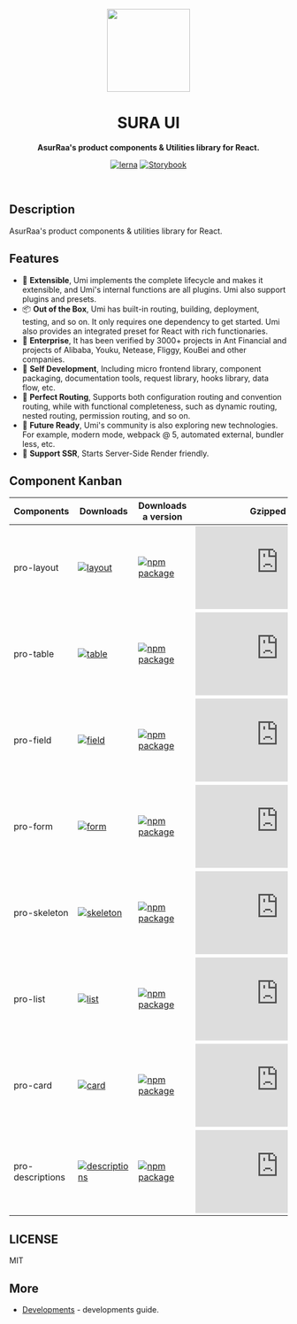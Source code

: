 <p align="center">
  <img width="150" src="https://avatars.githubusercontent.com/u/62465909?s=400&u=b543f5c67f4bafb214e9064ac95de21e35daf2d9&v=4">
</p>
<h1 align="center"> SURA UI </h1>
<p align="center">
  <b >AsurRaa's product components & Utilities library for React.</b>
</p>

<div align="center">
  
  [![lerna](https://img.shields.io/badge/maintained%20with-lerna-cc00ff.svg)](https://lerna.js.org/)
  [![Storybook](https://cdn.jsdelivr.net/gh/storybookjs/brand@master/badge/badge-storybook.svg)](https://asurraa.github.io/sura-ui/)
  
  </div>
<br>

## Description

AsurRaa's product components & utilities library for React.

## Features

- 🎉 **Extensible**, Umi implements the complete lifecycle and makes it extensible, and Umi's internal functions are all plugins. Umi also support plugins and presets.
- 📦 **Out of the Box**, Umi has built-in routing, building, deployment, testing, and so on. It only requires one dependency to get started. Umi also provides an integrated preset for React with rich functionaries.
- 🐠 **Enterprise**, It has been verified by 3000+ projects in Ant Financial and projects of Alibaba, Youku, Netease, Fliggy, KouBei and other companies.
- 🚀 **Self Development**, Including micro frontend library, component packaging, documentation tools, request library, hooks library, data flow, etc.
- 🌴 **Perfect Routing**, Supports both configuration routing and convention routing, while with functional completeness, such as dynamic routing, nested routing, permission routing, and so on.
- 🚄 **Future Ready**, Umi's community is also exploring new technologies. For example, modern mode, webpack @ 5, automated external, bundler less, etc.
- 🌈 **Support SSR**, Starts Server-Side Render friendly.

## Component Kanban

| Components       | Downloads                                                                                                                             | Downloads a version                                                                                                                                                             | Gzipped Size                                                                                                                                                                                                                                 |
| ---------------- | ------------------------------------------------------------------------------------------------------------------------------------- | ------------------------------------------------------------------------------------------------------------------------------------------------------------------------------- | -------------------------------------------------------------------------------------------------------------------------------------------------------------------------------------------------------------------------------------------- |
| pro-layout       | [![layout](https://img.shields.io/npm/dw/@ant-design/pro-layout.svg)](https://www.npmjs.com/package/@ant-design/pro-layout)           | [![npm package](https://img.shields.io/npm/v/@ant-design/pro-layout.svg?style=flat-square?style=flat-square)](https://www.npmjs.com/package/@ant-design/pro-layout)             | [![](https://img.badgesize.io/https:/unpkg.com/@ant-design/pro-layout/dist/layout.min.js?label=Gzipped%20JS&compression=gzip&style=flat-square)](https://unpkg.com/browse/@ant-design/pro-layout/dist/layout.min.js)                         |
| pro-table        | [![table](https://img.shields.io/npm/dw/@ant-design/pro-table.svg)](https://www.npmjs.com/package/@ant-design/pro-table)              | [![npm package](https://img.shields.io/npm/v/@ant-design/pro-table.svg?style=flat-square?style=flat-square)](https://www.npmjs.com/package/@ant-design/pro-table)               | [![](https://img.badgesize.io/https:/unpkg.com/@ant-design/pro-table/dist/table.min.js?label=Gzipped%20JS&compression=gzip&style=flat-square)](https://unpkg.com/browse/@ant-design/pro-table/dist/table.min.js)                             |
| pro-field        | [![field](https://img.shields.io/npm/dw/@ant-design/pro-field.svg)](https://www.npmjs.com/package/@ant-design/pro-field)              | [![npm package](https://img.shields.io/npm/v/@ant-design/pro-field.svg?style=flat-square?style=flat-square)](https://www.npmjs.com/package/@ant-design/pro-field)               | [![](https://img.badgesize.io/https:/unpkg.com/@ant-design/pro-field/dist/field.min.js?label=Gzipped%20JS&compression=gzip&style=flat-square)](https://unpkg.com/browse/@ant-design/pro-field/dist/field.min.js)                             |
| pro-form         | [![form](https://img.shields.io/npm/dw/@ant-design/pro-form.svg)](https://www.npmjs.com/package/@ant-design/pro-form)                 | [![npm package](https://img.shields.io/npm/v/@ant-design/pro-form.svg?style=flat-square?style=flat-square)](https://www.npmjs.com/package/@ant-design/pro-form)                 | [![](https://img.badgesize.io/https:/unpkg.com/@ant-design/pro-form/dist/form.min.js?label=Gzipped%20JS&compression=gzip&style=flat-square)](https://unpkg.com/browse/@ant-design/pro-form/dist/form.min.js)                                 |
| pro-skeleton     | [![skeleton](https://img.shields.io/npm/dw/@ant-design/pro-skeleton.svg)](https://www.npmjs.com/package/@ant-design/pro-skeleton)     | [![npm package](https://img.shields.io/npm/v/@ant-design/pro-skeleton.svg?style=flat-square?style=flat-square)](https://www.npmjs.com/package/@ant-design/pro-skeleton)         | [![](https://img.badgesize.io/https:/unpkg.com/@ant-design/pro-skeleton/dist/skeleton.min.js?label=Gzipped%20JS&compression=gzip&style=flat-square)](https://unpkg.com/browse/@ant-design/pro-skeleton/dist/skeleton.min.js)                 |
| pro-list         | [![list](https://img.shields.io/npm/dw/@ant-design/pro-list.svg)](https://www.npmjs.com/package/@ant-design/pro-list)                 | [![npm package](https://img.shields.io/npm/v/@ant-design/pro-list.svg?style=flat-square?style=flat-square)](https://www.npmjs.com/package/@ant-design/pro-list)                 | [![](https://img.badgesize.io/https:/unpkg.com/@ant-design/pro-list/dist/list.min.js?label=Gzipped%20JS&compression=gzip&style=flat-square)](https://unpkg.com/browse/@ant-design/pro-list/dist/list.min.js)                                 |
| pro-card         | [![card](https://img.shields.io/npm/dw/@ant-design/pro-card.svg)](https://www.npmjs.com/package/@ant-design/pro-card)                 | [![npm package](https://img.shields.io/npm/v/@ant-design/pro-card.svg?style=flat-square?style=flat-square)](https://www.npmjs.com/package/@ant-design/pro-card)                 | [![](https://img.badgesize.io/https:/unpkg.com/@ant-design/pro-card/dist/card.min.js?label=Gzipped%20JS&compression=gzip&style=flat-square)](https://unpkg.com/browse/@ant-design/pro-card/dist/card.min.js)                                 |
| pro-descriptions | [![descriptions](https://img.shields.io/npm/dw/@ant-design/pro-card.svg)](https://www.npmjs.com/package/@ant-design/pro-descriptions) | [![npm package](https://img.shields.io/npm/v/@ant-design/pro-descriptions.svg?style=flat-square?style=flat-square)](https://www.npmjs.com/package/@ant-design/pro-descriptions) | [![](https://img.badgesize.io/https:/unpkg.com/@ant-design/pro-descriptions/dist/descriptions.min.js?label=Gzipped%20JS&compression=gzip&style=flat-square)](https://unpkg.com/browse/@ant-design/pro-descriptions/dist/descriptions.min.js) |

## LICENSE

MIT

## More

- [Developments](https://github.com/asurraa/sura-ui/blob/master/guides/development.guide.md) - developments guide.
